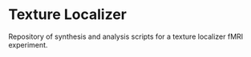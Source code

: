 # Texture Localizer
Repository of synthesis and analysis scripts for a texture localizer fMRI experiment.

